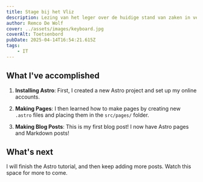 ```yaml
---
title: Stage bij het Vliz
description: Lezing van het leger over de huidige stand van zaken in verband met cybersecurity
author: Remco De Wolf
cover: ../assets/images/keyboard.jpg
coverAlt: Toetsenbord
pubDate: 2025-04-14T16:54:21.615Z
tags:
    - IT
---
```

## What I've accomplished

1. **Installing Astro**: First, I created a new Astro project and set up my online accounts.

2. **Making Pages**: I then learned how to make pages by creating new `.astro` files and placing them in the `src/pages/` folder.

3. **Making Blog Posts**: This is my first blog post! I now have Astro pages and Markdown posts!

## What's next

I will finish the Astro tutorial, and then keep adding more posts. Watch this space for more to come.
